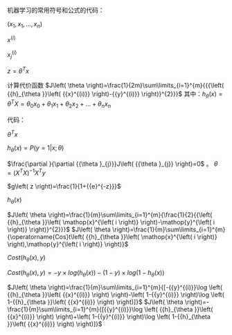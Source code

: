 机器学习的常用符号和公式的代码：

$\left( {{x}_{1}},{{x}_{1}},...,{{x}_{n}} \right)$

${{x}^{\left( i \right)}}$

$\mathop{x}_{j}^{\left( i \right)}$

 $z={{\theta }^{T}}x$ 

计算代价函数
$J\left( \theta  \right)=\frac{1}{2m}\sum\limits_{i=1}^{m}{{{\left( {{h}_{\theta }}\left( {{x}^{(i)}} \right)-{{y}^{(i)}} \right)}^{2}}}$
其中：${{h}_{\theta }}\left( x \right)={{\theta }^{T}}X={{\theta }_{0}}{{x}_{0}}+{{\theta }_{1}}{{x}_{1}}+{{\theta }_{2}}{{x}_{2}}+...+{{\theta }_{n}}{{x}_{n}}$

代码：

${{\theta }^{T}}x$

${{h}_{\theta }}\left( x \right)=P\left( y=1|x;\theta  \right)$

$\frac{\partial }{\partial {{\theta }_{j}}}J\left( {{\theta }_{j}} \right)=0$ 。
$\theta ={{\left( {{X}^{T}}X \right)}^{-1}}{{X}^{T}}y$ 

 $g\left( z \right)=\frac{1}{1+{{e}^{-z}}}$

${{h}_{\theta }}\left( x \right)$

$J\left( \theta  \right)=\frac{1}{m}\sum\limits_{i=1}^{m}{\frac{1}{2}{{\left( {{h}_{\theta }}\left( \mathop{x}^{\left( i \right)} \right)-\mathop{y}^{\left( i \right)} \right)}^{2}}}$ 
$J\left( \theta  \right)=\frac{1}{m}\sum\limits_{i=1}^{m}{\operatorname{Cos}t\left( {{h}_{\theta }}\left( \mathop{x}^{\left( i \right)} \right),\mathop{y}^{\left( i \right)} \right)}$

 $Cost\left( {{h}_{\theta }}\left( x \right),y \right)$

$Cost\left( {{h}_{\theta }}\left( x \right),y \right)=-y\times log\left( {{h}_{\theta }}\left( x \right) \right)-(1-y)\times log\left( 1-{{h}_{\theta }}\left( x \right) \right)$

$J\left( \theta  \right)=\frac{1}{m}\sum\limits_{i=1}^{m}{[-{{y}^{(i)}}\log \left( {{h}_{\theta }}\left( {{x}^{(i)}} \right) \right)-\left( 1-{{y}^{(i)}} \right)\log \left( 1-{{h}_{\theta }}\left( {{x}^{(i)}} \right) \right)]}$
$J\left( \theta  \right)=-\frac{1}{m}\sum\limits_{i=1}^{m}{[{{y}^{(i)}}\log \left( {{h}_{\theta }}\left( {{x}^{(i)}} \right) \right)+\left( 1-{{y}^{(i)}} \right)\log \left( 1-{{h}_{\theta }}\left( {{x}^{(i)}} \right) \right)]}$

